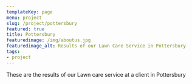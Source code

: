 ```yaml
---
templateKey: page
menu: project
slug: /project/pottersbury
featured: true
title: Pottersbury
featuredimage: /img/aboutus.jpg
featuredimage_alt: Results of our Lawn Care Service in Pottersbury
tags:
- project
---
```

These are the results of our Lawn care service at a client in Pottersbury


